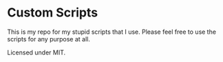 # Custom Scripts

This is my repo for my stupid scripts that I use. Please feel free to use the
scripts for any purpose at all.

Licensed under MIT.
